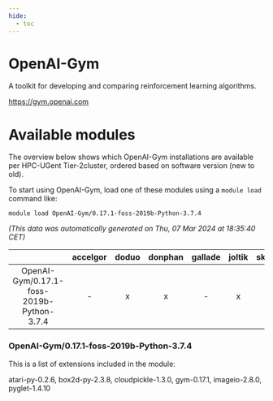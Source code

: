 ```yaml
---
hide:
  - toc
---
```


OpenAI-Gym
==========


A toolkit for developing and comparing reinforcement learning algorithms.

https://gym.openai.com
# Available modules


The overview below shows which OpenAI-Gym installations are available per HPC-UGent Tier-2cluster, ordered based on software version (new to old).

To start using OpenAI-Gym, load one of these modules using a `module load` command like:

```shell
module load OpenAI-Gym/0.17.1-foss-2019b-Python-3.7.4
```

*(This data was automatically generated on Thu, 07 Mar 2024 at 18:35:40 CET)*  

| |accelgor|doduo|donphan|gallade|joltik|skitty|
| :---: | :---: | :---: | :---: | :---: | :---: | :---: |
|OpenAI-Gym/0.17.1-foss-2019b-Python-3.7.4|-|x|x|-|x|x|


### OpenAI-Gym/0.17.1-foss-2019b-Python-3.7.4

This is a list of extensions included in the module:

atari-py-0.2.6, box2d-py-2.3.8, cloudpickle-1.3.0, gym-0.17.1, imageio-2.8.0, pyglet-1.4.10